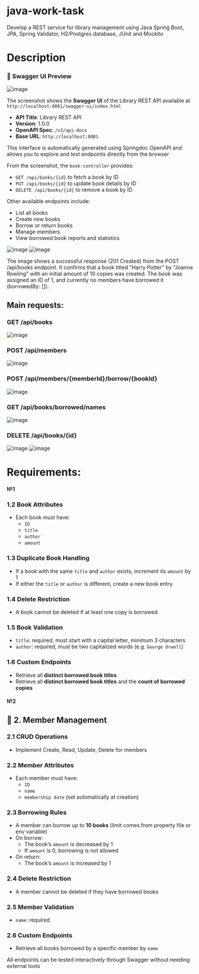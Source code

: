 # java-work-task
Develop a REST service for library management using Java Spring Boot, JPA, Spring Validator, H2/Postgres database, JUnit and Mockito

# Description
### 📘 Swagger UI Preview

![image](https://github.com/user-attachments/assets/ec64fa7a-e6d1-4b05-8993-7b45274f1f6d)

The screenshot shows the **Swagger UI** of the Library REST API available at `http://localhost:8081/swagger-ui/index.html`

- **API Title**: Library REST API  
- **Version**: 1.0.0  
- **OpenAPI Spec**: `/v3/api-docs`  
- **Base URL**: `http://localhost:8081`

This interface is automatically generated using Springdoc OpenAPI and allows you to explore and test endpoints directly from the browser

From the screenshot, the `book-controller` provides:

- `GET /api/books/{id}` to fetch a book by ID  
- `PUT /api/books/{id}` to update book details by ID  
- `DELETE /api/books/{id}` to remove a book by ID

Other available endpoints include:

- List all books  
- Create new books  
- Borrow or return books  
- Manage members  
- View borrowed book reports and statistics

![image](https://github.com/user-attachments/assets/8abb161f-67a6-4819-bc1b-9b6fb7392c6e)
![image](https://github.com/user-attachments/assets/d218ea8d-e158-49ba-93ab-4dbd8cacc5c6)

The image shows a successful response (201 Created) from the POST /api/books endpoint.
It confirms that a book titled "Harry Potter" by "Joanne Rowling" with an initial amount of 10 copies was created.
The book was assigned an ID of 1, and currently no members have borrowed it (borrowedBy: []).

## Main requests:

### GET /api/books
![image](https://github.com/user-attachments/assets/4a25331a-4a63-45fb-8648-76f766a7d33e)

### POST /api/members
![image](https://github.com/user-attachments/assets/f38ca723-a050-406a-8ab4-65d464821624)

### POST /api/members/{memberId}/borrow/{bookId}
![image](https://github.com/user-attachments/assets/81a84c78-3b95-40f8-a6e5-ca6638fac07f)

### GET /api/books/borrowed/names
![image](https://github.com/user-attachments/assets/9d9d92b3-ec27-4897-94b4-85f43564b7f4)

### DELETE /api/books/{id}
![image](https://github.com/user-attachments/assets/e43c262d-2b27-4b8c-b94e-4f2b6f5838ad)
![image](https://github.com/user-attachments/assets/a773fedb-c8ee-44e3-a94c-483d7defad0a)

# Requirements:
#### №1 

### 1.2 Book Attributes
- Each book must have:
  - `ID`
  - `title`
  - `author`
  - `amount`

### 1.3 Duplicate Book Handling
- If a book with the same `title` and `author` exists, increment its `amount` by 1  
- If either the `title` or `author` is different, create a new book entry

### 1.4 Delete Restriction
- A book cannot be deleted if at least one copy is borrowed

### 1.5 Book Validation
- `title`: required, must start with a capital letter, minimum 3 characters
- `author`: required, must be two capitalized words (e.g. `George Orwell`)

### 1.6 Custom Endpoints
- Retrieve all **distinct borrowed book titles**
- Retrieve all **distinct borrowed book titles** and the **count of borrowed copies**

#### №2

## 👤 2. Member Management

### 2.1 CRUD Operations
- Implement Create, Read, Update, Delete for members

### 2.2 Member Attributes
- Each member must have:
  - `ID`
  - `name`
  - `membership date` (set automatically at creation)

### 2.3 Borrowing Rules
- A member can borrow up to **10 books** (limit comes from property file or env variable)
- On borrow:
  - The book’s `amount` is decreased by 1
  - If `amount` is 0, borrowing is not allowed
- On return:
  - The book’s `amount` is increased by 1

### 2.4 Delete Restriction
- A member cannot be deleted if they have borrowed books

### 2.5 Member Validation
- `name`: required

### 2.6 Custom Endpoints
- Retrieve all books borrowed by a specific member by `name`

All endpoints can be tested interactively through Swagger without needing external tools
